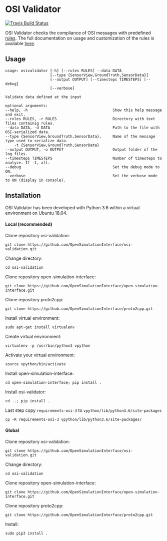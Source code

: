 # OSI Validator
[![Travis Build Status](https://travis-ci.org/OpenSimulationInterface/osi-validation.svg?branch=master)](https://travis-ci.org/OpenSimulationInterface/osi-validation)

OSI Validator checks the compliance of OSI messages with predefined [rules](https://opensimulationinterface.github.io/osi-documentation/osi-validator/osivalidator.html#module-osivalidator.osi_rules_implementations). The full documentation on usage and customization of the rules is available [here](https://opensimulationinterface.github.io/osi-documentation/osi-validator/osivalidator-module.html).

## Usage

```
usage: osivalidator [-h] [--rules RULES] --data DATA
                    [--type {SensorView,GroundTruth,SensorData}]
                    [--output OUTPUT] [--timesteps TIMESTEPS] [--debug]
                    [--verbose]

Validate data defined at the input

optional arguments:
--help, -h                                      Show this help message and exit.
--rules RULES, -r RULES                         Directory with text files containig rules.
--data DATA, -d DATA                            Path to the file with OSI-serialized data.
--type {SensorView,GroundTruth,SensorData},     Name of the message type used to serialize data.
    -t {SensorView,GroundTruth,SensorData}
--output OUTPUT, -o OUTPUT                      Output folder of the log files.
--timesteps TIMESTEPS                           Number of timesteps to analyze. If -1, all.
--debug                                         Set the debug mode to ON.
--verbose                                       Set the verbose mode to ON (display in console).
```

## Installation

OSI Validator has been developed with Python 3.6 within a virtual environment on Ubuntu 18.04.

#### Local (recommended)

Clone repository osi-validation:

```git clone https://github.com/OpenSimulationInterface/osi-validation.git```

Change directory:

```cd osi-validation```

Clone repository open-simulation-interface:

```git clone https://github.com/OpenSimulationInterface/open-simulation-interface.git```

Clone repository proto2cpp:

```git clone https://github.com/OpenSimulationInterface/proto2cpp.git```

Install virtual environment:

```sudo apt-get install virtualenv```

Create virtual environment:

```virtualenv -p /usr/bin/python3 vpython```

Activate your virtual environment:

```source vpython/bin/activate```

Install open-simulation-interface:

```cd open-simulation-interface; pip install .```

Install osi-validator:

```cd ..; pip install .```

Last step copy `requirements-osi-3` to `vpython/lib/python3.6/site-packages`

```cp -R requirements-osi-3 vpython/lib/python3.6/site-packages/```


#### Global
Clone repository osi-validation:

```git clone https://github.com/OpenSimulationInterface/osi-validation.git```

Change directory:

```cd osi-validation```

Clone repository open-simulation-interface:

```git clone https://github.com/OpenSimulationInterface/open-simulation-interface.git```

Clone repository proto2cpp:

```git clone https://github.com/OpenSimulationInterface/proto2cpp.git```

Install:

```sudo pip3 install .```
